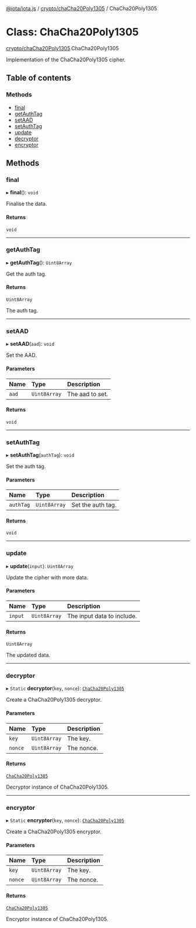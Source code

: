 [@iota/iota.js](../README.md) / [crypto/chaCha20Poly1305](../modules/crypto_chacha20poly1305.md) / ChaCha20Poly1305

# Class: ChaCha20Poly1305

[crypto/chaCha20Poly1305](../modules/crypto_chacha20poly1305.md).ChaCha20Poly1305

Implementation of the ChaCha20Poly1305 cipher.

## Table of contents

### Methods

- [final](crypto_chacha20poly1305.chacha20poly1305.md#final)
- [getAuthTag](crypto_chacha20poly1305.chacha20poly1305.md#getauthtag)
- [setAAD](crypto_chacha20poly1305.chacha20poly1305.md#setaad)
- [setAuthTag](crypto_chacha20poly1305.chacha20poly1305.md#setauthtag)
- [update](crypto_chacha20poly1305.chacha20poly1305.md#update)
- [decryptor](crypto_chacha20poly1305.chacha20poly1305.md#decryptor)
- [encryptor](crypto_chacha20poly1305.chacha20poly1305.md#encryptor)

## Methods

### final

▸ **final**(): `void`

Finalise the data.

#### Returns

`void`

___

### getAuthTag

▸ **getAuthTag**(): `Uint8Array`

Get the auth tag.

#### Returns

`Uint8Array`

The auth tag.

___

### setAAD

▸ **setAAD**(`aad`): `void`

Set the AAD.

#### Parameters

| Name | Type | Description |
| :------ | :------ | :------ |
| `aad` | `Uint8Array` | The aad to set. |

#### Returns

`void`

___

### setAuthTag

▸ **setAuthTag**(`authTag`): `void`

Set the auth tag.

#### Parameters

| Name | Type | Description |
| :------ | :------ | :------ |
| `authTag` | `Uint8Array` | Set the auth tag. |

#### Returns

`void`

___

### update

▸ **update**(`input`): `Uint8Array`

Update the cipher with more data.

#### Parameters

| Name | Type | Description |
| :------ | :------ | :------ |
| `input` | `Uint8Array` | The input data to include. |

#### Returns

`Uint8Array`

The updated data.

___

### decryptor

▸ `Static` **decryptor**(`key`, `nonce`): [`ChaCha20Poly1305`](crypto_chacha20poly1305.chacha20poly1305.md)

Create a ChaCha20Poly1305 decryptor.

#### Parameters

| Name | Type | Description |
| :------ | :------ | :------ |
| `key` | `Uint8Array` | The key. |
| `nonce` | `Uint8Array` | The nonce. |

#### Returns

[`ChaCha20Poly1305`](crypto_chacha20poly1305.chacha20poly1305.md)

Decryptor instance of ChaCha20Poly1305.

___

### encryptor

▸ `Static` **encryptor**(`key`, `nonce`): [`ChaCha20Poly1305`](crypto_chacha20poly1305.chacha20poly1305.md)

Create a ChaCha20Poly1305 encryptor.

#### Parameters

| Name | Type | Description |
| :------ | :------ | :------ |
| `key` | `Uint8Array` | The key. |
| `nonce` | `Uint8Array` | The nonce. |

#### Returns

[`ChaCha20Poly1305`](crypto_chacha20poly1305.chacha20poly1305.md)

Encryptor instance of ChaCha20Poly1305.
